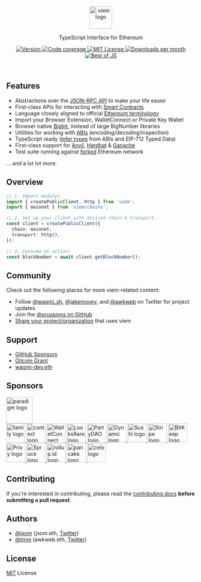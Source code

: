 <br/>

<p align="center">
  <a href="https://viem.sh">
      <picture>
        <source media="(prefers-color-scheme: dark)" srcset="https://github.com/wagmi-dev/viem/blob/main/.github/gh-logo-dark.svg">
        <img alt="viem logo" src="https://github.com/wagmi-dev/viem/blob/main/.github/gh-logo-light.svg" width="auto" height="60">
      </picture>
</a>
</p>

<p align="center">
  TypeScript Interface for Ethereum
<p>

<p align="center">
  <a href="https://www.npmjs.com/package/viem">
    <picture>
      <source media="(prefers-color-scheme: dark)" srcset="https://img.shields.io/npm/v/viem?colorA=21262d&colorB=21262d&style=flat">
      <img src="https://img.shields.io/npm/v/viem?colorA=f6f8fa&colorB=f6f8fa&style=flat" alt="Version">
    </picture>
  </a>
  <a href="https://app.codecov.io/gh/wagmi-dev/viem">
    <picture>
      <source media="(prefers-color-scheme: dark)" srcset="https://img.shields.io/codecov/c/github/wagmi-dev/viem?colorA=21262d&colorB=21262d&style=flat">
      <img src="https://img.shields.io/codecov/c/github/wagmi-dev/viem?colorA=f6f8fa&colorB=f6f8fa&style=flat" alt="Code coverage">
    </picture>
  </a>
  <a href="https://github.com/wagmi-dev/viem/blob/main/LICENSE">
    <picture>
      <source media="(prefers-color-scheme: dark)" srcset="https://img.shields.io/npm/l/viem?colorA=21262d&colorB=21262d&style=flat">
      <img src="https://img.shields.io/npm/l/viem?colorA=f6f8fa&colorB=f6f8fa&style=flat" alt="MIT License">
    </picture>
  </a>
  <a href="https://www.npmjs.com/package/wagmi">
    <picture>
      <source media="(prefers-color-scheme: dark)" srcset="https://img.shields.io/npm/dm/viem?colorA=21262d&colorB=21262d&style=flat">
      <img src="https://img.shields.io/npm/dm/viem?colorA=f6f8fa&colorB=f6f8fa&style=flat" alt="Downloads per month">
    </picture>
  </a>
  <a href="https://bestofjs.org/projects/viem">
    <picture>
      <source media="(prefers-color-scheme: dark)" srcset="https://img.shields.io/endpoint?colorA=21262d&colorB=21262d&style=flat&url=https://bestofjs-serverless.now.sh/api/project-badge?fullName=wagmi-dev%2Fviem%26since=daily">
      <img src="https://img.shields.io/endpoint?colorA=f6f8fa&colorB=f6f8fa&style=flat&url=https://bestofjs-serverless.now.sh/api/project-badge?fullName=wagmi-dev%2Fviem%26since=daily" alt="Best of JS">
    </picture>
  </a>
</p>

<br>

## Features

- Abstractions over the [JSON-RPC API](https://ethereum.org/en/developers/docs/apis/json-rpc/) to make your life easier
- First-class APIs for interacting with [Smart Contracts](https://ethereum.org/en/glossary/#smart-contract)
- Language closely aligned to official [Ethereum terminology](https://ethereum.org/en/glossary/)
- Import your Browser Extension, WalletConnect or Private Key Wallet
- Browser native [BigInt](https://developer.mozilla.org/en-US/docs/Web/JavaScript/Reference/Global_Objects/BigInt), instead of large BigNumber libraries
- Utilities for working with [ABIs](https://ethereum.org/en/glossary/#abi) (encoding/decoding/inspection)
- TypeScript ready ([infer types](https://viem.sh/docs/typescript) from ABIs and EIP-712 Typed Data)
- First-class support for [Anvil](https://book.getfoundry.sh/), [Hardhat](https://hardhat.org/) & [Ganache](https://trufflesuite.com/ganache/)
- Test suite running against [forked](https://ethereum.org/en/glossary/#fork) Ethereum network

... and a lot lot more.

## Overview

```ts
// 1. Import modules.
import { createPublicClient, http } from 'viem';
import { mainnet } from 'viem/chains';

// 2. Set up your client with desired chain & transport.
const client = createPublicClient({
  chain: mainnet,
  transport: http(),
});

// 3. Consume an action!
const blockNumber = await client.getBlockNumber();
```

## Community

Check out the following places for more viem-related content:

- Follow [@wagmi_sh](https://twitter.com/wagmi_sh), [@jakemoxey](https://twitter.com/jakemoxey), and [@awkweb](https://twitter.com/awkweb) on Twitter for project updates
- Join the [discussions on GitHub](https://github.com/wagmi-dev/viem/discussions)
- [Share your project/organization](https://github.com/wagmi-dev/viem/discussions/104) that uses viem

## Support

- [GitHub Sponsors](https://github.com/sponsors/wagmi-dev?metadata_campaign=docs_support)
- [Gitcoin Grant](https://wagmi.sh/gitcoin)
- [wagmi-dev.eth](https://etherscan.io/enslookup-search?search=wagmi-dev.eth)

## Sponsors

<a href="https://paradigm.xyz">
  <picture>
    <source media="(prefers-color-scheme: dark)" srcset="https://raw.githubusercontent.com/wagmi-dev/.github/main/content/sponsors/paradigm-dark.svg">
    <img alt="paradigm logo" src="https://raw.githubusercontent.com/wagmi-dev/.github/main/content/sponsors/paradigm-light.svg" width="auto" height="70">
  </picture>
</a>

<br>

<a href="https://twitter.com/family">
  <picture>
    <source media="(prefers-color-scheme: dark)" srcset="https://raw.githubusercontent.com/wagmi-dev/.github/main/content/sponsors/family-dark.svg">
    <img alt="family logo" src="https://raw.githubusercontent.com/wagmi-dev/.github/main/content/sponsors/family-light.svg" width="auto" height="50">
  </picture>
</a>
<a href="https://twitter.com/context">
  <picture>
    <source media="(prefers-color-scheme: dark)" srcset="https://raw.githubusercontent.com/wagmi-dev/.github/main/content/sponsors/context-dark.svg">
    <img alt="context logo" src="https://raw.githubusercontent.com/wagmi-dev/.github/main/content/sponsors/context-light.svg" width="auto" height="50">
  </picture>
</a>
<a href="https://walletconnect.com">
  <picture>
    <source media="(prefers-color-scheme: dark)" srcset="https://raw.githubusercontent.com/wagmi-dev/.github/main/content/sponsors/walletconnect-dark.svg">
    <img alt="WalletConnect logo" src="https://raw.githubusercontent.com/wagmi-dev/.github/main/content/sponsors/walletconnect-light.svg" width="auto" height="50">
  </picture>
</a>
<a href="https://looksrare.org">
  <picture>
    <source media="(prefers-color-scheme: dark)" srcset="https://raw.githubusercontent.com/wagmi-dev/.github/main/content/sponsors/looksrare-dark.svg">
    <img alt="LooksRare logo" src="https://raw.githubusercontent.com/wagmi-dev/.github/8923685e23fe9708b74d456c3f9e7a2b90f6abd9/content/sponsors/looksrare-light.svg" width="auto" height="50">
  </picture>
</a>
<a href="https://twitter.com/prtyDAO">
  <picture>
    <source media="(prefers-color-scheme: dark)" srcset="https://raw.githubusercontent.com/wagmi-dev/.github/main/content/sponsors/partydao-dark.svg">
    <img alt="PartyDAO logo" src="https://raw.githubusercontent.com/wagmi-dev/.github/main/content/sponsors/partydao-light.svg" width="auto" height="50">
  </picture>
</a>
<a href="https://dynamic.xyz">
  <picture>
    <source media="(prefers-color-scheme: dark)" srcset="https://raw.githubusercontent.com/wagmi-dev/.github/main/content/sponsors/dynamic-dark.svg">
    <img alt="Dynamic logo" src="https://raw.githubusercontent.com/wagmi-dev/.github/main/content/sponsors/dynamic-light.svg" width="auto" height="50">
  </picture>
</a>
<a href="https://sushi.com">
  <picture>
    <source media="(prefers-color-scheme: dark)" srcset="https://raw.githubusercontent.com/wagmi-dev/.github/main/content/sponsors/sushi-dark.svg">
    <img alt="Sushi logo" src="https://raw.githubusercontent.com/wagmi-dev/.github/main/content/sponsors/sushi-light.svg" width="auto" height="50">
  </picture>
</a>
<a href="https://stripe.com">
  <picture>
    <source media="(prefers-color-scheme: dark)" srcset="https://raw.githubusercontent.com/wagmi-dev/.github/main/content/sponsors/stripe-dark.svg">
    <img alt="Stripe logo" src="https://raw.githubusercontent.com/wagmi-dev/.github/main/content/sponsors/stripe-light.svg" width="auto" height="50">
  </picture>
</a>
<a href="https://bitkeep.com">
  <picture>
    <source media="(prefers-color-scheme: dark)" srcset="https://raw.githubusercontent.com/wagmi-dev/.github/main/content/sponsors/bitkeep-dark.svg">
    <img alt="BitKeep logo" src="https://raw.githubusercontent.com/wagmi-dev/.github/main/content/sponsors/bitkeep-light.svg" width="auto" height="50">
  </picture>
</a>
<a href="https://privy.io">
  <picture>
    <source media="(prefers-color-scheme: dark)" srcset="https://raw.githubusercontent.com/wagmi-dev/.github/main/content/sponsors/privy-dark.svg">
    <img alt="Privy logo" src="https://raw.githubusercontent.com/wagmi-dev/.github/main/content/sponsors/privy-light.svg" width="auto" height="50">
  </picture>
</a>
<a href="https://spruceid.com">
  <picture>
    <source media="(prefers-color-scheme: dark)" srcset="https://raw.githubusercontent.com/wagmi-dev/.github/main/content/sponsors/spruce-dark.svg">
    <img alt="Spruce logo" src="https://raw.githubusercontent.com/wagmi-dev/.github/main/content/sponsors/spruce-light.svg" width="auto" height="50">
  </picture>
</a>
<a href="https://rollup.id">
  <picture>
    <source media="(prefers-color-scheme: dark)" srcset="https://raw.githubusercontent.com/wagmi-dev/.github/main/content/sponsors/rollup.id-dark.svg">
    <img alt="rollup.id logo" src="https://raw.githubusercontent.com/wagmi-dev/.github/main/content/sponsors/rollup.id-light.svg" width="auto" height="50">
  </picture>
</a>
<a href="https://pancakeswap.finance/">
  <picture>
    <source media="(prefers-color-scheme: dark)" srcset="https://raw.githubusercontent.com/wagmi-dev/.github/main/content/sponsors/pancake-dark.svg">
    <img alt="pancake logo" src="https://raw.githubusercontent.com/wagmi-dev/.github/main/content/sponsors/pancake-light.svg" width="auto" height="50">
  </picture>
</a>
<a href="https://celo.org/">
  <picture>
    <source media="(prefers-color-scheme: dark)" srcset="https://raw.githubusercontent.com/wagmi-dev/.github/main/content/sponsors/celo-dark.svg">
    <img alt="celo logo" src="https://raw.githubusercontent.com/wagmi-dev/.github/main/content/sponsors/celo-light.svg" width="auto" height="50">
  </picture>
</a>

## Contributing

If you're interested in contributing, please read the [contributing docs](/.github/CONTRIBUTING.md) **before submitting a pull request**.

## Authors

- [@jxom](https://github.com/jxom) (jxom.eth, [Twitter](https://twitter.com/jakemoxey))
- [@tmm](https://github.com/tmm) (awkweb.eth, [Twitter](https://twitter.com/awkweb))

## License

[MIT](/LICENSE) License
